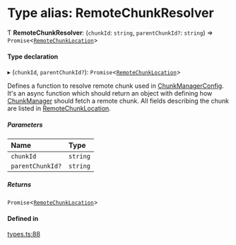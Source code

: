 # Type alias: RemoteChunkResolver

Ƭ **RemoteChunkResolver**: (`chunkId`: `string`, `parentChunkId?`: `string`) => `Promise`<[`RemoteChunkLocation`](../interfaces/RemoteChunkLocation.md)\>

#### Type declaration

▸ (`chunkId`, `parentChunkId?`): `Promise`<[`RemoteChunkLocation`](../interfaces/RemoteChunkLocation.md)\>

Defines a function to resolve remote chunk used in [ChunkManagerConfig](../interfaces/ChunkManagerConfig.md).
It's an async function which should return an object with defining how [ChunkManager](../classes/ChunkManager.md)
should fetch a remote chunk. All fields describing the chunk are listed in [RemoteChunkLocation](../interfaces/RemoteChunkLocation.md).

##### Parameters

| Name | Type |
| :------ | :------ |
| `chunkId` | `string` |
| `parentChunkId?` | `string` |

##### Returns

`Promise`<[`RemoteChunkLocation`](../interfaces/RemoteChunkLocation.md)\>

#### Defined in

[types.ts:88](https://github.com/callstack/repack/blob/a78f6b9/packages/repack/src/client/api/types.ts#L88)
